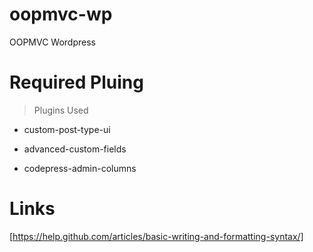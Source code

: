 # oopmvc-wp
OOPMVC Wordpress 

# Required Pluing 
> Plugins Used

- custom-post-type-ui

- advanced-custom-fields

- codepress-admin-columns


# Links 
[https://help.github.com/articles/basic-writing-and-formatting-syntax/]
